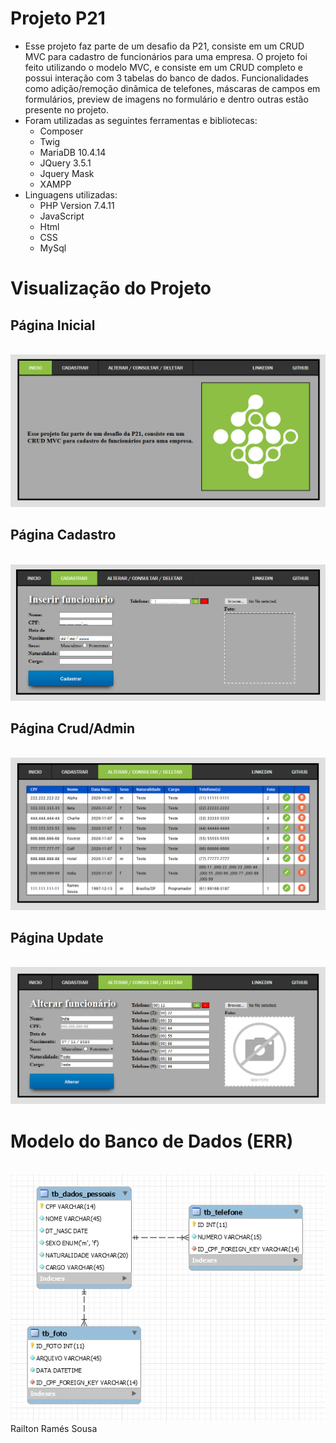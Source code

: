 # Projeto P21

- Esse projeto faz parte de um desafio da P21, consiste em um CRUD MVC para cadastro de funcionários para uma empresa. O projeto foi feito utilizando o modelo MVC, e consiste em um CRUD completo e possui interação com 3 tabelas do banco de dados. Funcionalidades como adição/remoção dinâmica de telefones, máscaras de campos em formulários, preview de imagens no formulário e dentro outras estão presente no projeto. 
- Foram utilizadas as seguintes ferramentas e bibliotecas:
  - Composer
  - Twig
  - MariaDB 10.4.14
  - JQuery 3.5.1
  - Jquery Mask
  - XAMPP
- Linguagens utilizadas:
  - PHP Version 7.4.11
  - JavaScript
  - Html
  - CSS
  - MySql

# Visualização do Projeto
## Página Inicial
<br>![Página Inicial - p21_project](https://github.com/railtonrames/p21_project/blob/master/imagens/Imgs_README/pg_index.PNG "Página Index - p21_project")<br>
## Página Cadastro
<br>![Página Cadastro - p21_project](https://github.com/railtonrames/p21_project/blob/master/imagens/Imgs_README/pg_cadastrar.PNG "Página Cadastro - p21_project")<br>
## Página Crud/Admin
<br>![Página Crud/Admin - p21_project](https://github.com/railtonrames/p21_project/blob/master/imagens/Imgs_README/pg_crud.PNG "Página Crud/Admin - p21_project")<br>
## Página Update
<br>![Página Update - p21_project](https://github.com/railtonrames/p21_project/blob/master/imagens/Imgs_README/pg_update.PNG "Página Update - p21_project")<br>

# Modelo do Banco de Dados (ERR)
<br>![Modelo ERR - p21_project](https://github.com/railtonrames/p21_project/blob/master/imagens/Imgs_README/modelo_bd.PNG "Modelo EER - p21_project")<br>
Railton Ramés Sousa
